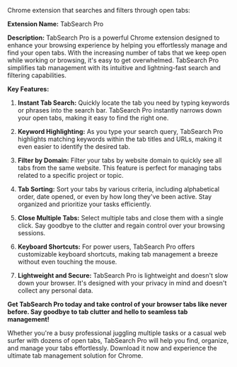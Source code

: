 Chrome extension that searches and filters through open tabs:

**Extension Name:** TabSearch Pro

**Description:**
TabSearch Pro is a powerful Chrome extension designed to enhance your browsing experience by helping you effortlessly manage and find your open tabs. With the increasing number of tabs that we keep open while working or browsing, it's easy to get overwhelmed. TabSearch Pro simplifies tab management with its intuitive and lightning-fast search and filtering capabilities.

**Key Features:**

1. **Instant Tab Search:** Quickly locate the tab you need by typing keywords or phrases into the search bar. TabSearch Pro instantly narrows down your open tabs, making it easy to find the right one.

2. **Keyword Highlighting:** As you type your search query, TabSearch Pro highlights matching keywords within the tab titles and URLs, making it even easier to identify the desired tab.

3. **Filter by Domain:** Filter your tabs by website domain to quickly see all tabs from the same website. This feature is perfect for managing tabs related to a specific project or topic.

4. **Tab Sorting:** Sort your tabs by various criteria, including alphabetical order, date opened, or even by how long they've been active. Stay organized and prioritize your tasks efficiently.

5. **Close Multiple Tabs:** Select multiple tabs and close them with a single click. Say goodbye to the clutter and regain control over your browsing sessions.

6. **Keyboard Shortcuts:** For power users, TabSearch Pro offers customizable keyboard shortcuts, making tab management a breeze without even touching the mouse.

7. **Lightweight and Secure:** TabSearch Pro is lightweight and doesn't slow down your browser. It's designed with your privacy in mind and doesn't collect any personal data.

**Get TabSearch Pro today and take control of your browser tabs like never before. Say goodbye to tab clutter and hello to seamless tab management!**

Whether you're a busy professional juggling multiple tasks or a casual web surfer with dozens of open tabs, TabSearch Pro will help you find, organize, and manage your tabs effortlessly. Download it now and experience the ultimate tab management solution for Chrome.
